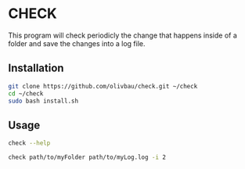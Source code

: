 # CHECK
This program will check periodicly the change that happens inside of a folder and save the changes into a log file.
## Installation

```bash
git clone https://github.com/olivbau/check.git ~/check
cd ~/check
sudo bash install.sh
```

## Usage

```bash
check --help

check path/to/myFolder path/to/myLog.log -i 2 
```
